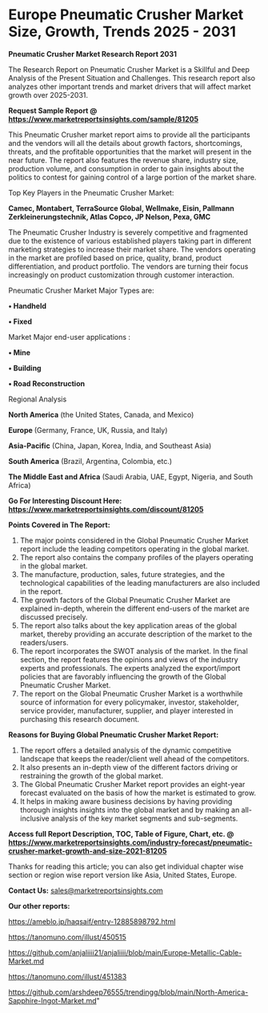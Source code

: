  # Europe Pneumatic Crusher Market Size, Growth, Trends 2025 - 2031

<strong>Pneumatic Crusher Market Research Report 2031</strong>

The Research Report on Pneumatic Crusher Market is a Skillful and Deep Analysis of the Present Situation and Challenges. This research report also analyzes other important trends and market drivers that will affect market growth over 2025-2031.

<strong>Request Sample Report @ <a href=https://www.marketreportsinsights.com/sample/81205>https://www.marketreportsinsights.com/sample/81205</a></strong>

This Pneumatic Crusher market report aims to provide all the participants and the vendors will all the details about growth factors, shortcomings, threats, and the profitable opportunities that the market will present in the near future. The report also features the revenue share, industry size, production volume, and consumption in order to gain insights about the politics to contest for gaining control of a large portion of the market share.

Top Key Players in the Pneumatic Crusher Market:

<strong>Camec, Montabert, TerraSource Global, Wellmake, Eisin, Pallmann Zerkleinerungstechnik, Atlas Copco, JP Nelson, Pexa, GMC</strong>

The Pneumatic Crusher Industry is severely competitive and fragmented due to the existence of various established players taking part in different marketing strategies to increase their market share. The vendors operating in the market are profiled based on price, quality, brand, product differentiation, and product portfolio. The vendors are turning their focus increasingly on product customization through customer interaction.

Pneumatic Crusher Market Major Types are:

<strong>• Handheld

• Fixed</strong>

Market Major end-user applications :

<strong>• Mine

• Building

• Road Reconstruction</strong>

Regional Analysis

</u><strong><b>North America</b></strong> (the United States, Canada, and Mexico)

<strong><b>Europe </b></strong>(Germany, France, UK, Russia, and Italy)

<strong><b>Asia-Pacific</b></strong> (China, Japan, Korea, India, and Southeast Asia)

<strong><b>South America</b></strong> (Brazil, Argentina, Colombia, etc.)

<strong><b>The Middle East and Africa</b></strong> (Saudi Arabia, UAE, Egypt, Nigeria, and South Africa)

<strong>Go For Interesting Discount Here: <a href=https://www.marketreportsinsights.com/discount/81205>https://www.marketreportsinsights.com/discount/81205</a></strong>

<strong>Points Covered in The Report:</strong>
<ol>
  <li>The major points considered in the Global Pneumatic Crusher Market report include the leading competitors operating in the global market.</li>
  <li>The report also contains the company profiles of the players operating in the global market.</li>
  <li>The manufacture, production, sales, future strategies, and the technological capabilities of the leading manufacturers are also included in the report.</li>
  <li>The growth factors of the Global Pneumatic Crusher Market are explained in-depth, wherein the different end-users of the market are discussed precisely.</li>
  <li>The report also talks about the key application areas of the global market, thereby providing an accurate description of the market to the readers/users.</li>
  <li>The report incorporates the SWOT analysis of the market. In the final section, the report features the opinions and views of the industry experts and professionals. The experts analyzed the export/import policies that are favorably influencing the growth of the Global Pneumatic Crusher Market.</li>
  <li>The report on the Global Pneumatic Crusher Market is a worthwhile source of information for every policymaker, investor, stakeholder, service provider, manufacturer, supplier, and player interested in purchasing this research document.</li>
</ol>
<strong>Reasons for Buying Global Pneumatic Crusher Market Report:</strong>

<ol>
  <li>The report offers a detailed analysis of the dynamic competitive landscape that keeps the reader/client well ahead of the competitors.</li>
  <li>It also presents an in-depth view of the different factors driving or restraining the growth of the global market.</li>
  <li>The Global Pneumatic Crusher Market report provides an eight-year forecast evaluated on the basis of how the market is estimated to grow.</li>
  <li>It helps in making aware business decisions by having providing thorough insights insights into the global market and by making an all-inclusive analysis of the key market segments and sub-segments.</li>
</ol>
<strong>Access full Report Description, TOC, Table of Figure, Chart, etc. @ <a href=https://www.marketreportsinsights.com/industry-forecast/pneumatic-crusher-market-growth-and-size-2021-81205>https://www.marketreportsinsights.com/industry-forecast/pneumatic-crusher-market-growth-and-size-2021-81205</a></strong>


Thanks for reading this article; you can also get individual chapter wise section or region wise report version like Asia, United States, Europe.

<strong>Contact Us:</strong>
sales@marketreportsinsights.com

<strong>Our other reports:</strong>

<a href=https://ameblo.jp/haqsaif/entry-12885898792.html>https://ameblo.jp/haqsaif/entry-12885898792.html</a>

<a href=https://tanomuno.com/illust/450515>https://tanomuno.com/illust/450515</a>

<a href=https://github.com/anjaliiii21/anjaliiii/blob/main/Europe-Metallic-Cable-Market.md>https://github.com/anjaliiii21/anjaliiii/blob/main/Europe-Metallic-Cable-Market.md</a>

<a href=https://tanomuno.com/illust/451383>https://tanomuno.com/illust/451383</a>

<a href=https://github.com/arshdeep76555/trendingg/blob/main/North-America-Sapphire-Ingot-Market.md>https://github.com/arshdeep76555/trendingg/blob/main/North-America-Sapphire-Ingot-Market.md</a>"
